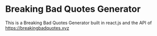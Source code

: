 # Breaking Bad Quotes Generator

This is a Breaking Bad Quotes Generator built in react.js and the API of https://breakingbadquotes.xyz
